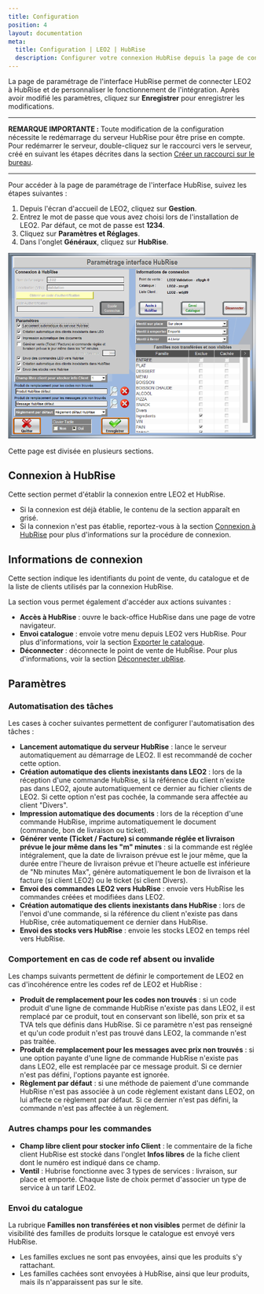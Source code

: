 ```yaml
---
title: Configuration
position: 4
layout: documentation
meta:
  title: Configuration | LEO2 | HubRise
  description: Configurer votre connexion HubRise depuis la page de configuration LEO2. HubRise vous permet de synchroniser vos commandes, clients et produits entre LEO2 et les logiciels de votre choix.
---
```


La page de paramétrage de l'interface HubRise permet de connecter LEO2 à HubRise et de personnaliser le fonctionnement de l'intégration. Après avoir modifié les paramètres, cliquez sur **Enregistrer** pour enregistrer les modifications.

---

**REMARQUE IMPORTANTE :** Toute modification de la configuration nécessite le redémarrage du serveur HubRise pour être prise en compte. Pour redémarrer le serveur, double-cliquez sur le raccourci vers le serveur, créé en suivant les étapes décrites dans la section [Créer un raccourci sur le bureau](/apps/leo2/connexion-hubrise/#cr-er-un-raccourci-sur-le-bureau).

---

Pour accéder à la page de paramétrage de l'interface HubRise, suivez les étapes suivantes :

1. Depuis l'écran d'accueil de LEO2, cliquez sur **Gestion**.
1. Entrez le mot de passe que vous avez choisi lors de l'installation de LEO2. Par défaut, ce mot de passe est **1234**.
1. Cliquez sur **Paramètres et Réglages**.
1. Dans l'onglet **Généraux**, cliquez sur **HubRise**.

![Connexion - Paramètres HubRise](./images/017-leo2-parametres-hubrise.png)

Cette page est divisée en plusieurs sections.

## Connexion à HubRise

Cette section permet d'établir la connexion entre LEO2 et HubRise.

- Si la connexion est déjà établie, le contenu de la section apparaît en grisé.
- Si la connexion n'est pas établie, reportez-vous à la section [Connexion à HubRise](/apps/leo2/connexion-hubrise) pour plus d'informations sur la procédure de connexion.

## Informations de connexion

Cette section indique les identifiants du point de vente, du catalogue et de la liste de clients utilisés par la connexion HubRise.

La section vous permet également d'accéder aux actions suivantes :

- **Accès à HubRise** : ouvre le back-office HubRise dans une page de votre navigateur.
- **Envoi catalogue** : envoie votre menu depuis LEO2 vers HubRise. Pour plus d'informations, voir la section [Exporter le catalogue](/apps/leo2/associer-codes-ref#exporter-le-catalogue).
- **Déconnecter** : déconnecte le point de vente de HubRise. Pour plus d'informations, voir la section [Déconnecter ubRise](/apps/leo2/connexion-hubrise#d-connecter-leo2).

## Paramètres

### Automatisation des tâches

Les cases à cocher suivantes permettent de configurer l'automatisation des tâches :

- **Lancement automatique du serveur HubRise** : lance le serveur automatiquement au démarrage de LEO2. Il est recommandé de cocher cette option.
- **Création automatique des clients inexistants dans LEO2** : lors de la réception d'une commande HubRise, si la référence du client n'existe pas dans LEO2, ajoute automatiquement ce dernier au fichier clients de LEO2. Si cette option n'est pas cochée, la commande sera affectée au client "Divers".
- **Impression automatique des documents** : lors de la réception d'une commande HubRise, imprime automatiquement le document (commande, bon de livraison ou ticket).
- **Générer vente (Ticket / Facture) si commande réglée et livraison prévue le jour même dans les "m" minutes** : si la
  commande est réglée intégralement, que la date de livraison prévue est le jour même, que la durée entre l'heure de livraison prévue
  et l'heure actuelle est inférieure de "Nb minutes Max", génère automatiquement le bon de livraison et la facture (si client LEO2) ou le ticket (si client Divers).
- **Envoi des commandes LEO2 vers HubRise** : envoie vers HubRise les commandes créées et modifiées dans LEO2.
- **Création automatique des clients inexistants dans HubRise** : lors de l'envoi d'une commande, si la référence du client n'existe pas dans HubRise, crée automatiquement ce dernier dans HubRise.
- **Envoi des stocks vers HubRise** : envoie les stocks LEO2 en temps réel vers HubRise.

### Comportement en cas de code ref absent ou invalide

Les champs suivants permettent de définir le comportement de LEO2 en cas d'incohérence entre les codes ref de LEO2 et HubRise :

- **Produit de remplacement pour les codes non trouvés** : si un code produit d'une ligne de commande HubRise n'existe pas dans LEO2, il est remplacé par ce produit, tout en conservant son libellé, son prix et sa TVA tels que définis dans HubRise. Si ce paramètre n'est pas renseigné et qu'un code produit n'est pas trouvé dans LEO2, la commande n'est pas traitée.
- **Produit de remplacement pour les messages avec prix non trouvés** : si une option payante d'une ligne de commande HubRise n'existe pas dans LEO2, elle est remplacée par ce message produit. Si ce dernier n'est pas défini, l'options payante est ignorée.
- **Règlement par défaut** : si une méthode de paiement d'une commande HubRise n'est pas associée à un code règlement existant dans LEO2, on lui affecte ce règlement par défaut. Si ce dernier n'est pas défini, la commande n'est pas affectée à un règlement.

### Autres champs pour les commandes

- **Champ libre client pour stocker info Client** : le commentaire de la fiche client HubRise est stocké dans l'onglet **Infos libres** de la fiche client dont le numéro est indiqué dans ce champ.
- **Ventil** : Hubrise fonctionne avec 3 types de services : livraison, sur place et emporté. Chaque liste de choix permet d'associer un type de service à un tarif LEO2.

### Envoi du catalogue

La rubrique **Familles non transférées et non visibles** permet de définir la visibilité des familles de produits lorsque le catalogue est envoyé vers HubRise.

- Les familles exclues ne sont pas envoyées, ainsi que les produits s'y rattachant.
- Les familles cachées sont envoyées à HubRise, ainsi que leur produits, mais ils n'apparaissent pas sur le site.
